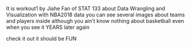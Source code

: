 It is workout1 by Jiahe Fan
of STAT 133
about Data Wrangling and Visualization
with NBA2018 data
you can see several images about teams and players inside
although you ain't know nothing about basketball even when you see it YEARS later again

check it out it should be FUN
